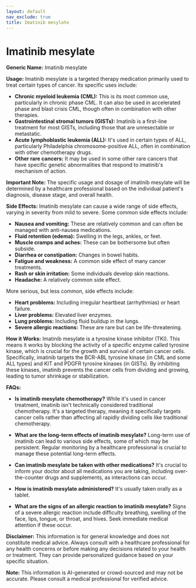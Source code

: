 ```yaml
---
layout: default
nav_exclude: true
title: Imatinib mesylate
---
```


# Imatinib mesylate

**Generic Name:** Imatinib mesylate

**Usage:** Imatinib mesylate is a targeted therapy medication primarily used to treat certain types of cancer.  Its specific uses include:

* **Chronic myeloid leukemia (CML):**  This is its most common use, particularly in chronic phase CML. It can also be used in accelerated phase and blast crisis CML, though often in combination with other therapies.
* **Gastrointestinal stromal tumors (GISTs):** Imatinib is a first-line treatment for most GISTs, including those that are unresectable or metastatic.
* **Acute lymphoblastic leukemia (ALL):**  It's used in certain types of ALL, particularly Philadelphia chromosome-positive ALL, often in combination with other chemotherapy drugs.
* **Other rare cancers:**  It may be used in some other rare cancers that have specific genetic abnormalities that respond to imatinib's mechanism of action.

**Important Note:**  The specific usage and dosage of imatinib mesylate will be determined by a healthcare professional based on the individual patient's diagnosis, disease stage, and overall health.

**Side Effects:**  Imatinib mesylate can cause a wide range of side effects, varying in severity from mild to severe. Some common side effects include:

* **Nausea and vomiting:** These are relatively common and can often be managed with anti-nausea medications.
* **Fluid retention (edema):** Swelling in the legs, ankles, or feet.
* **Muscle cramps and aches:**  These can be bothersome but often subside.
* **Diarrhea or constipation:** Changes in bowel habits.
* **Fatigue and weakness:** A common side effect of many cancer treatments.
* **Rash or skin irritation:**  Some individuals develop skin reactions.
* **Headache:**  A relatively common side effect.

More serious, but less common, side effects include:

* **Heart problems:**  Including irregular heartbeat (arrhythmias) or heart failure.
* **Liver problems:**  Elevated liver enzymes.
* **Lung problems:**  Including fluid buildup in the lungs.
* **Severe allergic reactions:** These are rare but can be life-threatening.


**How it Works:** Imatinib mesylate is a tyrosine kinase inhibitor (TKI).  This means it works by blocking the activity of a specific enzyme called tyrosine kinase, which is crucial for the growth and survival of certain cancer cells.  Specifically, imatinib targets the BCR-ABL tyrosine kinase (in CML and some ALL types) and KIT and PDGFR tyrosine kinases (in GISTs). By inhibiting these kinases, imatinib prevents the cancer cells from dividing and growing, leading to tumor shrinkage or stabilization.

**FAQs:**

* **Is imatinib mesylate chemotherapy?** While it's used in cancer treatment, imatinib isn't technically considered traditional chemotherapy.  It's a targeted therapy, meaning it specifically targets cancer cells rather than affecting all rapidly dividing cells like traditional chemotherapy.

* **What are the long-term effects of imatinib mesylate?** Long-term use of imatinib can lead to various side effects, some of which may be persistent.  Regular monitoring by a healthcare professional is crucial to manage these potential long-term effects.

* **Can imatinib mesylate be taken with other medications?**  It's crucial to inform your doctor about all medications you are taking, including over-the-counter drugs and supplements, as interactions can occur.

* **How is imatinib mesylate administered?** It's usually taken orally as a tablet.

* **What are the signs of an allergic reaction to imatinib mesylate?** Signs of a severe allergic reaction include difficulty breathing, swelling of the face, lips, tongue, or throat, and hives.  Seek immediate medical attention if these occur.

**Disclaimer:** This information is for general knowledge and does not constitute medical advice. Always consult with a healthcare professional for any health concerns or before making any decisions related to your health or treatment. They can provide personalized guidance based on your specific situation.


**Note:** This information is AI-generated or crowd-sourced and may not be accurate. Please consult a medical professional for verified advice.